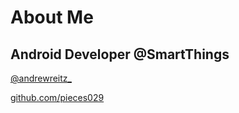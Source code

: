 # About Me

## Android Developer @SmartThings

[@andrewreitz_](//twitter.com/andrewreitz_)

[github.com/pieces029](//github.com/pieces029)
